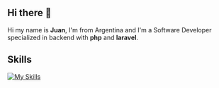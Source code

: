 ## Hi there 👋

Hi my name is **Juan**, I'm from Argentina and I'm a Software Developer specialized in backend with **php** and **laravel**.

## Skills

[![My Skills](https://skillicons.dev/icons?i=php,laravel,postgres,bash,docker,linux)](https://skillicons.dev)

<!--
**juanfrbg/juanfrbg** is a ✨ _special_ ✨ repository because its `README.md` (this file) appears on your GitHub profile.

Here are some ideas to get you started:

- 🔭 I’m currently working on ...
- 🌱 I’m currently learning ...
- 👯 I’m looking to collaborate on ...
- 🤔 I’m looking for help with ...
- 💬 Ask me about ...
- 📫 How to reach me: ...
- 😄 Pronouns: ...
- ⚡ Fun fact: ...
-->
